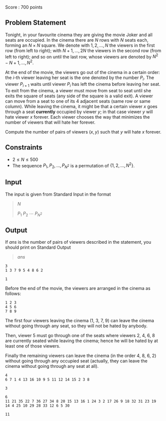 Score : $700$ points

## Problem Statement

Tonight, in your favourite cinema they are giving the movie Joker and all seats are occupied. In the cinema there are $N$ rows with $N$ seats each, forming an $N\times N$ square. We denote with $1, 2,\dots, N$ the viewers in the first row (from left to right); with $N+1, \dots, 2N$ the viewers in the second row (from left to right); and so on until the last row, whose viewers are denoted by $N^2-N+1,\dots, N^2$.

At the end of the movie, the viewers go out of the cinema in a certain order: the $i$-th viewer leaving her seat is the one denoted by the number $P_i$. The viewer $P_{i+1}$ waits until viewer $P_i$ has left the cinema before leaving her seat.
To exit from the cinema, a viewer must move from seat to seat until she exits the square of seats (any side of the square is a valid exit). A viewer can move from a seat to one of its $4$ adjacent seats (same row or same column).
While leaving the cinema, it might be that a certain viewer $x$ goes through a seat **currently** occupied by viewer $y$; in that case viewer $y$ will hate viewer $x$ forever. Each viewer chooses the way that minimizes the number of viewers that will hate her forever.

Compute the number of pairs of viewers $(x, y)$ such that $y$ will hate $x$ forever.

## Constraints

- $2 \le N \le 500$
- The sequence $P_1, P_2, \dots, P_{N^2}$ is a permutation of $\{1, 2, \dots, N^2\}$.

## Input

The input is given from Standard Input in the format

> $N$
> 
> $P_1$ $P_2$ $\cdots$ $P_{N^2}$

## Output

If $ans$ is the number of pairs of viewers described in the statement, you should print on Standard Output

> $ans$

```input1
3
1 3 7 9 5 4 8 6 2
```

```output1
1
```

Before the end of the movie, the viewers are arranged in the cinema as follows:

```output1
1 2 3
4 5 6
7 8 9
```

The first four viewers leaving the cinema ($1$, $3$, $7$, $9$) can leave the cinema without going through any seat, so they will not be hated by anybody.

Then, viewer $5$ must go through one of the seats where viewers $2$, $4$, $6$, $8$ are currently seated while leaving the cinema; hence he will be hated by at least one of those viewers.

Finally the remaining viewers can leave the cinema (in the order $4$, $8$, $6$, $2$) without going through any occupied seat (actually, they can leave the cinema without going through any seat at all).

```input2
4
6 7 1 4 13 16 10 9 5 11 12 14 15 2 3 8
```

```output2
3
```

```input3
6
11 21 35 22 7 36 27 34 8 20 15 13 16 1 24 3 2 17 26 9 18 32 31 23 19 14 4 25 10 29 28 33 12 6 5 30
```

```output3
11
```